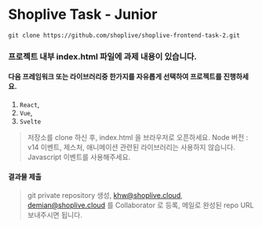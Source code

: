 # Shoplive Task - Junior

```
git clone https://github.com/shoplive/shoplive-frontend-task-2.git
```

### 프로젝트 내부 index.html 파일에 과제 내용이 있습니다.

#### 다음 프레임워크 또는 라이브러리중 한가지를 자유롭게 선택하여 프로젝트를 진행하세요.

1. `React`,
2. `Vue`,
3. `Svelte`

> 저장소를 clone 하신 후, index.html 을 브라우저로 오픈하세요.
> Node 버전 : v14
> 이벤트, 제스처, 애니메이션 관련된 라이브러리는 사용하지 않습니다. Javascript 이벤트를 사용해주세요.

#### 결과물 제출

> git private repository 생성,
> khw@shoplive.cloud, demian@shoplive.cloud 를 Collaborator 로 등록,
> 메일로 완성된 repo URL 보내주시면 됩니다.
